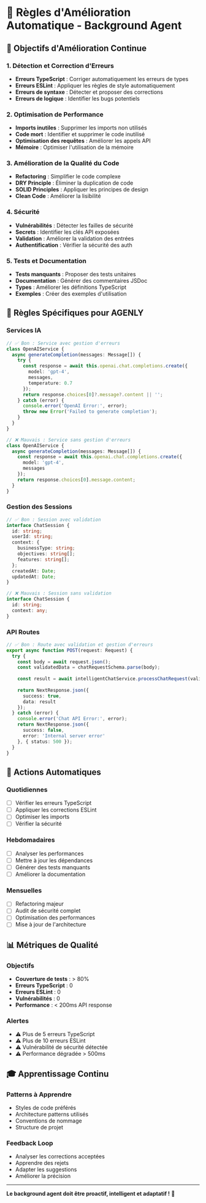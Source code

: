 # 🤖 Règles d'Amélioration Automatique - Background Agent

## 🎯 Objectifs d'Amélioration Continue

### **1. Détection et Correction d'Erreurs**
- **Erreurs TypeScript** : Corriger automatiquement les erreurs de types
- **Erreurs ESLint** : Appliquer les règles de style automatiquement
- **Erreurs de syntaxe** : Détecter et proposer des corrections
- **Erreurs de logique** : Identifier les bugs potentiels

### **2. Optimisation de Performance**
- **Imports inutiles** : Supprimer les imports non utilisés
- **Code mort** : Identifier et supprimer le code inutilisé
- **Optimisation des requêtes** : Améliorer les appels API
- **Mémoire** : Optimiser l'utilisation de la mémoire

### **3. Amélioration de la Qualité du Code**
- **Refactoring** : Simplifier le code complexe
- **DRY Principle** : Éliminer la duplication de code
- **SOLID Principles** : Appliquer les principes de design
- **Clean Code** : Améliorer la lisibilité

### **4. Sécurité**
- **Vulnérabilités** : Détecter les failles de sécurité
- **Secrets** : Identifier les clés API exposées
- **Validation** : Améliorer la validation des entrées
- **Authentification** : Vérifier la sécurité des auth

### **5. Tests et Documentation**
- **Tests manquants** : Proposer des tests unitaires
- **Documentation** : Générer des commentaires JSDoc
- **Types** : Améliorer les définitions TypeScript
- **Exemples** : Créer des exemples d'utilisation

## 🔧 Règles Spécifiques pour AGENLY

### **Services IA**
```typescript
// ✅ Bon : Service avec gestion d'erreurs
class OpenAIService {
  async generateCompletion(messages: Message[]) {
    try {
      const response = await this.openai.chat.completions.create({
        model: 'gpt-4',
        messages,
        temperature: 0.7
      });
      return response.choices[0]?.message?.content || '';
    } catch (error) {
      console.error('OpenAI Error:', error);
      throw new Error('Failed to generate completion');
    }
  }
}

// ❌ Mauvais : Service sans gestion d'erreurs
class OpenAIService {
  async generateCompletion(messages: Message[]) {
    const response = await this.openai.chat.completions.create({
      model: 'gpt-4',
      messages
    });
    return response.choices[0].message.content;
  }
}
```

### **Gestion des Sessions**
```typescript
// ✅ Bon : Session avec validation
interface ChatSession {
  id: string;
  userId: string;
  context: {
    businessType: string;
    objectives: string[];
    features: string[];
  };
  createdAt: Date;
  updatedAt: Date;
}

// ❌ Mauvais : Session sans validation
interface ChatSession {
  id: string;
  context: any;
}
```

### **API Routes**
```typescript
// ✅ Bon : Route avec validation et gestion d'erreurs
export async function POST(request: Request) {
  try {
    const body = await request.json();
    const validatedData = chatRequestSchema.parse(body);
    
    const result = await intelligentChatService.processChatRequest(validatedData);
    
    return NextResponse.json({
      success: true,
      data: result
    });
  } catch (error) {
    console.error('Chat API Error:', error);
    return NextResponse.json({
      success: false,
      error: 'Internal server error'
    }, { status: 500 });
  }
}
```

## 🚀 Actions Automatiques

### **Quotidiennes**
- [ ] Vérifier les erreurs TypeScript
- [ ] Appliquer les corrections ESLint
- [ ] Optimiser les imports
- [ ] Vérifier la sécurité

### **Hebdomadaires**
- [ ] Analyser les performances
- [ ] Mettre à jour les dépendances
- [ ] Générer des tests manquants
- [ ] Améliorer la documentation

### **Mensuelles**
- [ ] Refactoring majeur
- [ ] Audit de sécurité complet
- [ ] Optimisation des performances
- [ ] Mise à jour de l'architecture

## 📊 Métriques de Qualité

### **Objectifs**
- **Couverture de tests** : > 80%
- **Erreurs TypeScript** : 0
- **Erreurs ESLint** : 0
- **Vulnérabilités** : 0
- **Performance** : < 200ms API response

### **Alertes**
- ⚠️ Plus de 5 erreurs TypeScript
- ⚠️ Plus de 10 erreurs ESLint
- ⚠️ Vulnérabilité de sécurité détectée
- ⚠️ Performance dégradée > 500ms

## 🎓 Apprentissage Continu

### **Patterns à Apprendre**
- Styles de code préférés
- Architecture patterns utilisés
- Conventions de nommage
- Structure de projet

### **Feedback Loop**
- Analyser les corrections acceptées
- Apprendre des rejets
- Adapter les suggestions
- Améliorer la précision

---

**Le background agent doit être proactif, intelligent et adaptatif !** 🚀

